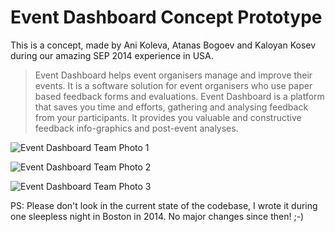 # Event Dashboard Concept Prototype

This is a concept, made by Ani Koleva, Atanas Bogoev and Kaloyan Kosev during our amazing SEP 2014 experience in USA.
> Event Dashboard helps event organisers manage and improve their events. It is a software solution for event organisers who use paper based feedback forms and evaluations. Event Dashboard is a platform that saves you time and efforts, gathering and analysing feedback from your participants. It provides you valuable and constructive feedback info-graphics and post-event analyses.

![Event Dashboard Team Photo 1](http://feedback.superkalo.com/img/team/team-1.jpg)

![Event Dashboard Team Photo 2](http://feedback.superkalo.com/img/team/team-2.jpg)

![Event Dashboard Team Photo 3](http://feedback.superkalo.com/img/team/team-3.jpg)

PS: Please don't look in the current state of the codebase, I wrote it during one sleepless night in Boston in 2014. No major changes since then! ;-)
